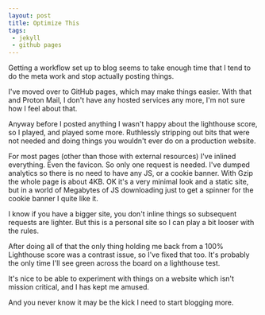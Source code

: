 ```yaml
---
layout: post
title: Optimize This
tags:
 - jekyll
 - github pages 
---
```

Getting a workflow set up to blog seems to take enough time that I tend to do the meta work and stop actually posting things.

I've moved over to GitHub pages, which may make things easier. With that and Proton Mail, I don't have any hosted services any more, I'm not sure how I feel about that.

Anyway before I posted anything I wasn't happy about the lighthouse score, so I played, and played some more. Ruthlessly stripping out bits that were not needed and doing things you wouldn't ever do on a production website. 

For most pages (other than those with external resources) I've inlined everything. Even the favicon. So only one request is needed. I've dumped analytics so there is no need to have any JS, or a cookie banner. With Gzip the whole page is about 4KB. OK it's a very minimal look and a static site, but in a world of Megabytes of JS downloading just to get a spinner for the cookie banner I quite like it. 

I know if you have a bigger site, you don't inline things so subsequent requests are lighter. But this is a personal site so I can play a bit looser with the rules. 

After doing all of that the only thing holding me back from a 100% Lighthouse score was a contrast issue, so I've fixed that too. It's probably the only time I'll see green across the board on a lighthouse test. 

It's nice to be able to experiment with things on a website which isn't mission critical, and I has kept me amused.

And you never know it may be the kick I need to start blogging more. 
